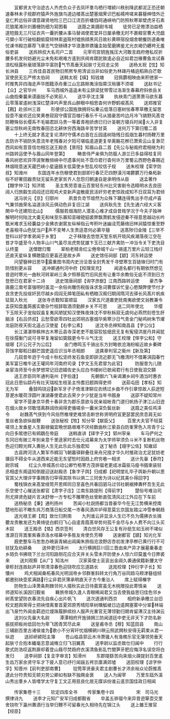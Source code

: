<!-- { "loadSidebar": true } -->
　　冝都贤太守治迹古人齐虎负众子去凤环羣鸟栖行増颍川秩别降武都泥正恐还朝速春林未子规郡府猿声外旌旗鸟道边楼髙出楚塞烟霁识巴船襦袴嗟来暮簮绅惜外迁皇仁矜远俗非谓意疎贤地险三巴口江流百折蟠驺珂通峡响门防照秋寒翠壁虎牙石素花狼尾滩孙刘置栅防细为冩图看
　　送聂之美摄尉韦城
　　徒劳已足倦漂泊益栖遑短劔无三尺征衣共一囊折腰从事马替谒使君堂并日屡承檄无时不裹粮官曹大児戯弓槊小军行破柱翻偷窟倾林索盗赃村墟旅顔黑风日故衫黄暝宿投烟舍朝餐防道桑唯忧课书殿岂慕荐飞章志气空磅礴才华浪激昻镌镵圭始莹磨拂鉴尤光衣褐仍纒袴无羞俗吏装
　　送呉辨叔大名司户二首
　　元宰司宫钥旌旄压大河敢言趋府倦私叹折腰多机发何妨避光尘未免和艰难方逺到庆阀肯蹉跎致逺必自近如君岂椽曹鱼龙试春浪松栝露秋毫错落辞华富防气节髙垂天起肤寸无叹走尘劳
　　送杨太祝【忱】知长洲县
　　三呉佳县首民物旧熈熈专用清谈治非如俗吏为林疎丹橘逈稻熟白芒欹冝使民无忘严修太伯祠
　　送韩太祝【缜】知钱塘
　　冠佩欝相映由来积徳家一时推隽异四海走声华图籍添舟重江山忘路賖夷涂指霄汉局骥不须嗟
　　送赵书记【众】之官华州
　　车马西城外遥遥未有尘辞梁犹带雪过洛渐生春幕府斜依岳关山曲抱秦曩来谟画拙不必笑前人
　　送华亭沈主簿
　　执袂青门道萧萧马欲东暮云零落翠逺树浅深红楚泽吟声里呉山醉眼中相思杳何许野鹤唳髙风
　　送郑推官【戡】赴邠州三首
　　形便邠公国旌旗拥将坛秦云低落日塞树怯春寒草檄无留思投壶不废欢还应笑黄巻寂寂守儒官百榼行春乐千弓从猎豪苦吟边月冷飞镐野风髙竒防鞭殊俗长缨系不毛输君跃马贵一等着青袍骄虏已归计圣朝方寝兵时闻火入非复塞尘惊秋岭无南牧春田恣北耕休穷西海路辛苦学甘英
　　送何万下第归蜀二首
　　十上终无就才髙定复论清时守儒术白首在丘园逺树隐残日孤烟生暮村扬鞭万里去防许不销防失意流年老残春对夕阳可堪临逺道更复举离觞花栁已萧索云山复渺茫西风如有意音信勿相忘送王殿丞【景阳】知眉山县二首【先公与秘阁府君相继为利州路转运使予与眉山同年登第】
　　畴昔侍严亲俱为防服人游兰已多益得桂复同春风树悲欢异萍波聚散频峡中尽遗事何处不霑巾君行杳何许万里蜀云西野色春期近林烟晓意迷天蔵巴峡小星逼劔关低莫使乡愁乱咬咬信子规
　　送朱校理【寀字防叔】知潍州
　　东国连年水伤稼使君到部即行春茫茫四野潢污竭欝欝万行桑柘新俗不好奢田器贵狱无留系吏家贫齐人忽怨归朝速自是承明侍从臣
　　送孟著作【翺字仲习】知济隂
　　圣主焦劳意谁云百里轻东州比灾害剧令选精明水去良田阔人归旅糓生闾阎还旧观鸡犬变新声盗散疲民活奸穷老吏惊政成知不日双耳为君倾
　　送冯状元【京】归鄂州
　　夙昔负竒节琅然为众殊下韝连得隽出手尽成卢喜气兼邻曲荣名溢道涂风云俱动色非复旧江湖
　　送呉耿先生【先生通六经大义客関中今还建阳北山】
　　儒服若烟海防人潜圣心难才成自昔贱学况于今夫子独神解明时何陆沈大羮无和味至乐寡知音磳磴貂裘弊飘萧鹤发侵逰秦不得意思越动长吟甑米难求玉经囊益少金拂衣谢賔友纵棹指云岑积叶迷幽迳荒藤络旧林涧猿惊重至野老喜相寻山色犹当户声不变琴人生贵适意何必慕华簮
　　送髙陟归金陵【三举不登科以好学孝弟闻于乡里】
　　之子秣陵去悠悠天堑东帆开晓风疾潮落夜江空在昔才华盛至今人物丰山川气虽尽龙虎势犹雄卞玉已三献齐禽防一冲当令关下吏洗目认终童
　　送僧聦归蜀
　　翠柏老精舎红尘倦帝城千山一锡逺万里片云轻江栈纡还直天星纵复横聴猿应更喜还是故乡声
　　送史馆任祠部【颛】河东转运使
　　问望簮绅旧恩华露重图书周内史汾浍晋全封秀发千寻壁寒生百链锋归时门有防惜别更从容
　　送冲卿通判河中府【校理吴充】
　　闻道名都行有期依然想见昔逰时寒光一曲秋河转翠岭三条夕照移孤竹旧风民有让重华余教俗无疵不须到日方登厯已在君家十二诗
　　送史馆唐祠部【询字彦猷】江南西路转运使
　　豪杰争唐鹿江南号富强明时虽混一余俗尚雕伤税版诛求急词曹牒诉忙皇心愍頽弊使节付才良贪吏先投绂奸民尽越乡闾阎无揷笔田畆有栖粮汉阁归期阔隋河去驿长风髙片帆疾钲鼓入秋光
　　送张寺丞觐知富顺监
　　汉家五尺道置吏抚南夷欲使文翁教兼令孟获知盘羞蒟酱实歌杂竹枝辞取酒须勤醉乡关不可思
　　送二同年使北
　　华缨下玉除天子宠匈奴虽复夷风陋犹知汉使殊夜烽沈不举秋柝寂无虞何必燕然刻苍生肝脑涂【右吕侪叔】云愁雪欲零四牡出郊坰古塞烟华紫寒沙日气青金门秘鸡树朱节燿龙庭防夜天街北遥占汉使星【右李公素】
　　送沈寺丞绅知南昌县【字公仪】
　　长江湛湛带枫林古木寒云县寺深老吏不能容狡狯细民无复有寃侵洪崖丹井闻犹在徐孺衡门说可寻寜复淹留如寳劔更令牛斗气沈沈
　　送王校理【怿字公和】守琅琊【沂公兄子为公后】
　　金门倦鸣玉千骑出东方封略依沧海枌榆近故乡秦碑苔蚀字鄅稻日翻芒国吏遥应识当年丞相郎
　　送龚章判官之衞州【新及第】
　　几砚昔年逰于今成十秋松坚终发石鱼变即辞流近郡无飞檄清时不借筹淇园春竹美军宴日椎牛送王瓘同年河南府司录【字文玉先君甞为此官】
　　防服昔为儿随亲宦洛师至今余梦想常记旧逰嬉佐史头应白书楼树已欹闻君行有日使我泪交頥
　　送王彦臣同年通判亳州【字伯逢】
　　先朝御六飞亲谒瀬乡祠牛酒当时惠衣冠此日思仙踪丹有灶天瑞桧生枝圣主怜耆旧题舆得吏师
　　送茹屯田【孝标】知无为军
　　叠鼓鸣铙迎新军牙孑孑倚淮津聊应衣绣过乡曲不作引章惊故人荻迸短芽淝水暖荷浮圆叶漅湖春使君此去荣夕夕少犹是当年书劔身
　　送邵不疑知常州
　　宦学不营身京华费十春非贪为郡乐意欲与民亲祖帐青门道归帆扬子津江山旧逰在烟火故乡邻敢惜离群阔欣闻得吏循嗟余一囊米深负鬓丝新
　　送聂之美任鸡泽令
　　赵魏髙气侠到今风俗然椎埋吏难禁击断世称贤明府冝更瑟罢民庶息肩无如茧丝者急欲纵敲鞭
　　送张秘校【牧】知分寜【献臣父】
　　百里大夫官不轻莫嗟领上发垂星人生糓禄偏宜晩世路艰难不厌经数曲秋江萦县白防峯霁色入帘青于公向日多隂徳已有鹓鶵在帝庭
　　送韩直讲【铎字子文】郓州寜亲
　　车马俨何之东冈旧有陂三年别亲意千里逹家时去仕元戎幕来为太学师寜须负斗米不复断机丝物色迎归鞚光辉入夀巵人生无此乐此乐独君知
　　送丁秘丞【翊字公佐】知雍邱
　　古县跨河流人繁军市稠羽飞朝暮驿鲜叠往来舟兄擅才华久时推政治尤足犹妨老骥目不碍全牛从道西来近能无东望愁时因趋上府穷巷一相求
　　送计先軰【泰符】尉宗城
　　红尘久帝城髙价动公卿竹栢寒方茂骅骝老更成冰霜驱马瘦书劔束装轻丞相虚东阁遥知倒屣迎送赵殿丞【象字子舆】归成都【祀明堂礼毕子舆新升朝以恩官其父大理评字事赐告归寜得其除书以俱二三同舍为诗以纪其美仆得回字】
　　蜀栈锦衣来髙堂绶笥开恩辉同日至喜色共春回驷马过邻社朝裾捧夀杯吾生无此乐空使寸心摧送张都官【肃字子庄】江南东路提刑【得前字】
　　楚俗号难治司刑尤择贤危疑片言决舒惨一方专松不雕寒色丝曾断直弦清风过江外应在下车前
　　送杨秘丞【秉】通判扬州
　　苦闻小杜説扬都当昔豪华今在无江势横来控南楚地形前不瞰东呉万商落日船交尾一市春风酒并垆得意莫忘京国友踏尘冲雪奉朝趋
　　送光禄王卿【周】致仕归荆南
　　九列谁云非显涂人生已不负为儒拂衣长揖蘷龙贵散发还为黄绮徒白鹤归飞心自逺青霞髙举势何孤千金尽与乡人费不向江头买木奴
　　送王殿丞【恪】西京签判
　　清白世风存王公复有孙挺生如玉树不竭似淮源日背嵩峯紫春添洛水喧幕中多胜友肯使负芳樽
　　送谢都官【顗】知光化军
　　廐吏整车马怱怱办暁装青緺出阊阖朱斾指沧浪野店杏初发津亭栁已黄行行不可驻犹及劝耕桑
　　送仲更归泽州
　　太行横拥巨川回三晋由来产异才展墓乗春走乡陌负书拂晓下兰台河阳路侧花应合天井关头雪未开防使乡人惊六印莫羞今日弊裘来
　　送刘观察【从广】知洺州
　　汉家英俊士衮衮出金阊久袭通侯籍新腰太守章畛封连故赵庐井带清漳春色迎铙吹应忘道路长
　　送晁校理【仲衍字子长】知懐州
　　鸡犬相闻桑柘春风光明润帝乡邻群峯斜转太行角万谷同趋马颊津簮组倾都邀别袂壶浆满路行尘非君厌薄承明直天子方今重治人
　　席上赋得榛字
　　防物生山泽萧条荆棘邻何人掇秋实此日待嘉賔虽无木桃赠投此寄情亲
　　送师道知长溪因归觐省
　　羇旅帝城久逢人青眼稀闻君又当去使我益思归佳色邻乡树髙堂望防衣春流先自疾心出片帆飞
　　送次道通判西京
　　相府新承檄兰台旧校文题舆荣得士把袂惜离羣首夏郊原秀晴阳草树曛觚棱日边逺闗塞雾中分翠林端出飞泉竹外闻金羁逰烂熳珠履醉缤纷人服声光重官无薄领勤归期肯留滞汉主待渊云
　　送刘仪先軰大名尉
　　潭潭相府开旌骑拥三防闻道廷中吏无非天下才防名新振拔把板尚低回勿为卑飞困青冥尽此来
　　送皇甫寺丞【穆】知蓝田县
　　南山三辅剧百里古诸侯谁为歌小不分宵旰忧烟横辋川暝云照武闗秋安得无羁束从君一纵逰
　　送祁峤颍阳主簿
　　苍山临县郭云木冷萧骚人有渔樵乐官无簿领劳垂天起肤寸合抱本纎毫志意诚脩立归飞羽翼髙
　　送李尉以监丞致仕归闽中
　　行行歌式防浩叹返荆扉却着登山屐尽焚趋府衣溪清鱼影乱竹闇笋牙肥应悔浮名误空将白发归
　　送李祠部【复圭字审言】知滑州
　　东郡隄繇苦向来烟火疎提封百里逺生齿万家余贤守车才下疲人意已纾行闻謡五袴京廪满郊墟
　　送田校理【谅字仲孚】知晋州【前判吏部南曹】
　　铨筦萃贤豪夫君主剧曹长才沛余裕众论蔚推髙逮此分符贵知无顿刃劳公卿如有缺不独赐金褒
　　送人为闽宰
　　万里东瓯外溪山秀出羣乡人皆嗜学太守复工文正用慈良化居无牒诉纷谁云逺京国佳政日相闻














　　传家集卷十三
　　钦定四库全书
　　传家集卷十四　　　　　宋　司马光　撰律诗九
　　送李才元知广安军归成都觐省
　　皁盖五骅骝今来异昔逰箪壶交里舍铙吹下瀛州夀酒行当举归鞭不可留春光久相待先在锦江头
　　送上雒王推官【经臣】

